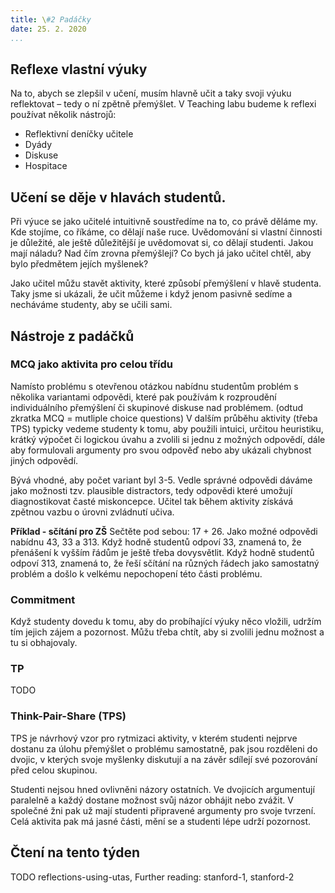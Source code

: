 ```yaml
---
title: \#2 Padáčky
date: 25. 2. 2020
...
```


## Reflexe vlastní výuky

Na to, abych se zlepšil v učení, musím hlavně učit a taky svoji výuku reflektovat – tedy o ní zpětně přemýšlet. V Teaching labu budeme k reflexi používat několik nástrojů:
* Reflektivní deníčky učitele
* Dyády
* Diskuse
* Hospitace

## Učení se děje v hlavách studentů.
Při výuce se jako učitelé intuitivně soustředíme na to, co právě děláme my. Kde stojíme, co říkáme, co dělají naše ruce. Uvědomování si vlastní činnosti je důležité, ale ještě důležitější je uvědomovat si, co dělají studenti. Jakou mají náladu? Nad čím zrovna přemýšlejí? Co bych já jako učitel chtěl, aby bylo předmětem jejích myšlenek?

Jako učitel můžu stavět aktivity, které způsobí přemýšlení v hlavě studenta. Taky jsme si ukázali, že učit můžeme i když jenom pasivně sedíme a necháváme studenty, aby se učili sami.


## Nástroje z padáčků

### MCQ jako aktivita pro celou třídu
Namísto problému s otevřenou otázkou nabídnu studentům problém s několika variantami odpovědi, které pak používám k rozproudění individuálního přemýšlení či skupinové diskuse nad problémem. (odtud zkratka MCQ =  mutliple choice questions)
V dalším průběhu aktivity (třeba TPS) typicky vedeme studenty k tomu, aby použili intuici, určitou heuristiku, krátký výpočet či logickou úvahu a zvolili si jednu z možných odpovědí, dále aby formulovali argumenty pro svou odpověď nebo aby ukázali chybnost jiných odpovědí. 

Bývá vhodné, aby počet variant byl 3-5. Vedle správné odpovědi dáváme jako možnosti tzv. plausible distractors, tedy odpovědi které umožují diagnostikovat časté miskoncepce. Učitel tak během aktivity získává zpětnou vazbu o úrovni zvládnutí učiva. 

__Příklad - sčítání pro ZŠ__ Sečtěte pod sebou: 17 + 26.  Jako možné odpovědi nabídnu 43, 33 a 313. Když hodně studentů odpoví 33, znamená to, že přenášení k vyšším řádům je ještě třeba dovysvětlit. Když hodně studentů odpoví 313, znamená to, že řeší sčítání na různých řádech jako samostatný problém a došlo k velkému nepochopení této části problému.

### Commitment
Když studenty dovedu k tomu, aby do probíhající výuky něco vložili, udržím tím jejich zájem a pozornost.
Můžu třeba chtít, aby si zvolili jednu možnost a tu si obhajovaly.

### TP
TODO

### Think-Pair-Share (TPS)
TPS je návrhový vzor pro rytmizaci aktivity, v kterém studenti nejprve dostanu za úlohu přemýšlet o problému samostatně, pak jsou rozděleni do dvojic, v kterých svoje myšlenky diskutují a na závěr sdílejí své pozorování před celou skupinou.

Studenti nejsou hned ovlivněni názory ostatních. Ve dvojicích argumentují paralelně a každý dostane možnost svůj názor obhájit nebo zvážit. V společné žni pak už mají studenti připravené argumenty pro svoje tvrzení. Celá aktivita pak má jasné části, mění se a studenti lépe udrží pozornost.

## Čtení na tento týden
TODO
reflections-using-utas, Further reading: stanford-1, stanford-2
